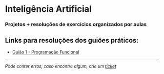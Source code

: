 # Inteligência Artificial
### Projetos + resoluções de exercícios organizados por aulas

## Links para resoluções dos guiões práticos:
- [Guião 1 - Programação Funcional](https://git.tiagorg.pt/TiagoRG/guiao-de-programacao-funcional-TiagoRG)


---
*Pode conter erros, caso encontre algum, crie um* [*ticket*](https://github.com/TiagoRG/uaveiro-leci/issues/new)

